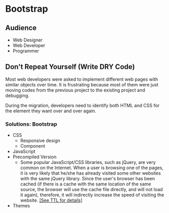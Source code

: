 # Bootstrap

## Audience

* Web Designer
* Web Developer
* Programmer

## Don't Repeat Yourself (Write DRY Code)

Most web developers were asked to implement different web pages with similar objects over time. It is frustrating because most of them were just moving codes from the previous project to the existing project and debugging.

During the migration, developers need to identify both HTML and CSS for the element they want over and over again.

### Solutions: Bootstrap

* CSS
  * Responsive design
  * Component
* JavaScript
* Precompiled Version
  * Some popular JavaScript/CSS libraries, such as jQuery, are very common on the Internet. When a user is browsing one of the pages, it is very likely that he/she has already visited some other websites with the same jQuery library. Since the user's browser has been cached (if there is a cache with the same location of the same source, the browser will use the cache file directly, and will not load it again), therefore, it will indirectly increase the speed of visiting the website. [[See TTL for details]](https://developer.mozilla.org/en-US/docs/Glossary/TTL)
* Themes